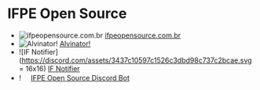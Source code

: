 # IFPE Open Source

- ![ifpeopensource.com.br](https://www.ifpeopensource.com.br/favicon-16x16.png) [ifpeopensource.com.br](https://ifpeopensource.com.br)
- ![Alvinator!](https://projetos.ifpeopensource.com.br/alvinator/assets/fabicon.ico) [Alvinator!](https://projetos.ifpeopensource.com.br/alvinator/)
- ![IF Notifier](https://discord.com/assets/3437c10597c1526c3dbd98c737c2bcae.svg = 16x16) [IF Notifier](https://github.com/ifpeopensource/if-notifier.git)
- ! <img src="https://gyazo.com/eb5c5741b6a9a16c692170a41a49c858.png" width="16" height="16" />[IFPE Open Source Discord Bot](https://github.com/ifpeopensource/bot-discord.git)
